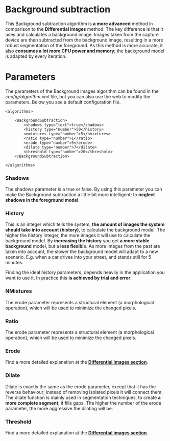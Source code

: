 # Background subtraction

This Background subtraction algorithm is **a more advanced** method in comparison to the **Differential images** method. The key difference is that it uses and calculates a background image. Images taken from the capture device are then subtracted from the background image, resulting in a more robust segmentation of the foreground. As this method is more accurate, it also **consumes a lot more CPU power and memory**; the background model is adapted by every iteration.

# Parameters

The parameters of the Background images algorithm can be found in the *config/algorithm.xml* file, but you can also use the web to modify the parameters. Below you see a default configuration file.

	<algorithms>

		<BackgroundSubtraction>
			<shadows type="text">true</shadows>
			<history type="number">50</history>
			<nmixtures type="number">5</nmixtures>
			<ratio type="number">1</ratio>
			<erode type="number">5</erode>
			<dilate type="number">7</dilate>
	    	<threshold type="number">20</threshold>
	    </BackgroundSubtraction>
    
	</algorithms>

### Shadows

The shadows parameter is a true or false. By using this parameter you can make the Background subtraction a little bit more intelligent; to **neglect shadows in the foreground model**.

### History

This is an integer which tells the system, **the amount of images the system should take into account (history)**, to calculate the background model. The higher the history integer, the more images it will use to calculate the background model. By **increasing the history** you get **a more stable background** model, but a **less flexibl**e. As more images from the past are taken into account, the slower the background model will adapt to a new scenario. E.g. when a car drives into your street, and stands still for 5 minutes. 

Finding the ideal history parameters, depends heavily in the application you want to use it. In practice this **is achieved by trial and error**.

### NMixtures

The erode parameter represents a structural element (a morphological operation), which will be used to minimize the changed pixels.

### Ratio

The erode parameter represents a structural element (a morphological operation), which will be used to minimize the changed pixels.

### Erode

Find a more detailed explanation at the [**Differential images section**](algorithms/Differential_images).

### Dilate

Dilate is exactly the same as the erode parameter, except that it has the reverse behaviour; instead of removing isolated pixels it will connect them. The dilate function is mainly used in segmentation techniques, to create **a more complete segment**; it fills gaps. The higher the number of the erode parameter, the more aggressive the dilating will be.

### Threshold

Find a more detailed explanation at the [**Differential images section**](algorithms/Differential_images).